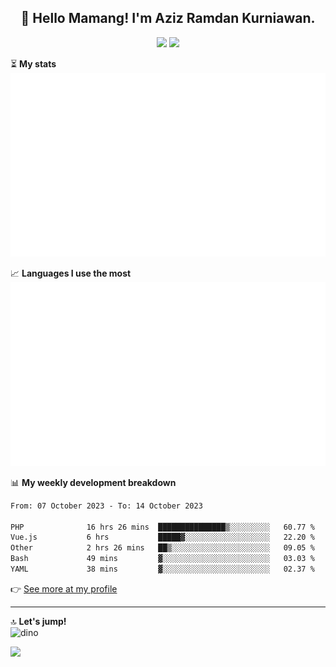 <h2 align="center">👋 Hello Mamang! I'm Aziz Ramdan Kurniawan.</h2>  
<p align="center">
  <img src="https://komarev.com/ghpvc/?username=azizramdan">
  <img src="https://wakatime.com/badge/user/90056fa0-4c31-4eca-954e-2a3ac05896f9.svg">
</p>
    
⏳ **My stats**  
![](https://raw.githubusercontent.com/azizramdan/github-stats/master/generated/overview.svg#gh-dark-mode-only)

📈 **Languages I use the most**  
![](https://raw.githubusercontent.com/azizramdan/github-stats/master/generated/languages.svg#gh-dark-mode-only)

📊 **My weekly development breakdown**
<!--START_SECTION:waka-->

```txt
From: 07 October 2023 - To: 14 October 2023

PHP              16 hrs 26 mins  ███████████████▒░░░░░░░░░   60.77 %
Vue.js           6 hrs           █████▓░░░░░░░░░░░░░░░░░░░   22.20 %
Other            2 hrs 26 mins   ██▒░░░░░░░░░░░░░░░░░░░░░░   09.05 %
Bash             49 mins         ▓░░░░░░░░░░░░░░░░░░░░░░░░   03.03 %
YAML             38 mins         ▓░░░░░░░░░░░░░░░░░░░░░░░░   02.37 %
```

<!--END_SECTION:waka-->
👉 [See more at my profile](https://wakatime.com/@azizramdan)
***
🔝 **Let's jump!**  
![dino](https://raw.githubusercontent.com/azizramdan/azizramdan/master/dino.gif)  

![](https://hit.yhype.me/github/profile?user_id=27954794)
